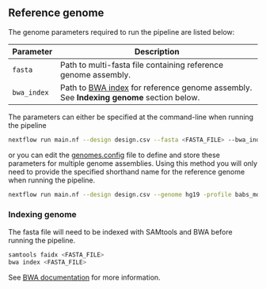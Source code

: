 
## Reference genome

The genome parameters required to run the pipeline are listed below:

| Parameter          | Description                                                                                                                                                                                                       |
|--------------------|-------------------------------------------------------------------------------------------------------------------------------------------------------------------------------------------------------------------|
| `fasta`            | Path to multi-fasta file containing reference genome assembly.                                                                                                                                                    |
| `bwa_index`        | Path to [BWA index](http://bio-bwa.sourceforge.net/bwa.shtml) for reference genome assembly. See **Indexing genome** section below.                                                                               |

The parameters can either be specified at the command-line when running the pipeline  

```bash
nextflow run main.nf --design design.csv --fasta <FASTA_FILE> --bwa_index <BWA_INDEX> -profile babs_modules
```

or you can edit the [genomes.config](https://github.com/crickbabs/BABS-MNASeqPE/blob/master/conf/genomes.config) file to define and store these parameters for multiple genome assemblies. Using this method you will only need to provide the specified shorthand name for the reference genome when running the pipeline.

```bash
nextflow run main.nf --design design.csv --genome hg19 -profile babs_modules
```

### Indexing genome

The fasta file will need to be indexed with SAMtools and BWA before running the pipeline.

```bash
samtools faidx <FASTA_FILE>
bwa index <FASTA_FILE>
```

See [BWA documentation](http://bio-bwa.sourceforge.net/bwa.shtml) for more information.
